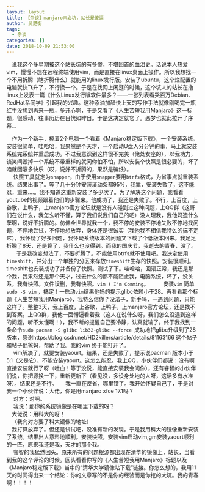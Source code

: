 ```yaml
---
layout: layout
title: 【杂谈】manjaro未必坑，站长是傻逼
author: 吴楚衡
tags:
  - 杂谈
categories: []
date: 2018-10-09 21:53:00
---
```

&emsp;说我这个多星期被这个站长坑的有多惨，不堪回首的血泪史。话说本人热爱vim，慢慢不想在远程终端使用vim，而是直接在linux桌面上操作。所以我想找一个不用折腾（瞎折腾什么）就能用的linux发行版。安装了ubuntu，这个烂配置的电脑就快飞升了，不行换一个。于是在找网上闲逛的时候，这个坑人的站长在撸linux上发表一篇《什么Linux发行版软件最多？——一张列表看哭百万Debian、RedHat系同学》引起我的兴趣。这种添油加醋快上天的写作手法就像刚喝完一瓶红牛没想到再来一瓶，多开心啊，于是又看了《人生苦短我用Manjaro》这一标题，很感动，往事历历在目恍如昨日。于是这决定就它了。恶梦也就此拉开了序幕...  
<!--more-->
 &emsp;作为一个新手，捧着2个电脑一个看着《Manjaro稳定版下载》，一个安装系统。安装很简单，哇哈哈，我果然是个天才，一个启动U盘人分分钟的事，马上就安装系统完系统并重启成功。不过我意识到这样很不完美（俺处女座的），以我功力，谈笑间毁掉一个系统不带重样的就问你怕不怕，所以安装个快照是很必要的，坏了咱就回滚多快乐（哎，说好不折腾的，果然是骗纸）。  
 &emsp; 快照工具就定为`snapper`，由于使用`snapper`要用`btrfs`格式，为省事点就重装系统。结果出事了。等了几十分钟安装滚动条都95%，我靠，安装失败了，这不能忍，重来....。我不知道这重新安装了多少次了。为了解决这个问题，我看看youtube的视频跟着他们的步骤来。他成功了，我还是失败了。不行，上百度，上谷歌，上鸭子，上manjaro官方论坛就是没有人碰到过这种问题，上QQ群（这哥们在说什么，我怎么听不懂，算了我们说我们自己的吧）没人理我，我他妈造什么孽啊，说好不折腾的。仿佛全世界就我一个，我不停的安装不停地失败不停地找问题，不停地尝试，不停地想放弃，身体还是很诚实（我他我不相信我特么的搞不定它），我怀疑了好多问题，我怀疑系统版本的问题又下载了个低版本回来。我足足折腾了8天，还是算了，我什么也没得到。而我的国庆节，我逝去的青春，没了。  
&emsp;  于是我改变想法了，不要折腾了。不能使用btrfs就不使用吧。我决定使用`timeshift`，并分出一个单独的分区来存放`timeshift`生存的快照。安装很顺利。timeshift也安装成功了并备份了快照。测试了下。哇哈哈，回滚正常，我还是那个我，我果然还是那个天才，过去什么的都不能阻止我，电脑系统，坏了，没关系，我有快照。文件误删，我有快照。`vim ! I'm Comming`。    
&emsp;  安装`vim` 简单 `sudo -S vim` ，搞定！一启动`vim`结果他妈的提示glibc依赖小于28。再看看那个标题《人生苦短我用Manjaro》，我特么信你？没法子，新手吗，一遇到问题，只能这样了。整整3天，我上百度，上谷歌，上鸭子，上manjaro官方论坛，还是找不到答案。上QQ群，我他一面懵逼看着我（这人在说什么呀，我们怎么没遇到这样的问题，听不太懂啊！），我不断的提醒自己要冷静，认真就输了。终于我找到一条命令`sudo pacman -S glibc lib32-glibc --force `成功地把glibc升级到了28版本，感谢https://blog.csdn.net/HD2killers/article/details/81163166 这个帖子和帖子他爸妈，帮助了我。我的vim 终于能打开了。  
 &emsp; vim解决了，就要安装yaourt。结果，还是失败了，提示说pacman 版本小于5.1（又是它），不能安装yaourt。这怎么能忍。我上QQ，小伙伴们都说：没有啊直接安装就行了呀（吐血！等于没说，能直接安装我会问你），还有睿智的小伙伴们说，你把源换一下，重新更新下（看见没，多设身处地的人呀，这话多有水准呀）。结果还是不行。
 &emsp; 我一直在反省，哪里错了。我开始怀疑自己了，于是对我一个小伙伴说：大佬，你是用manjaro xfce 17.1吗？  
 &emsp; 对方：对啊。  
 &emsp;  我说：那你的系统镜像是在哪里下载的呀？  
 &emsp;大佬说：用科大的呀！  
 &emsp;（我向对方要了科大镜像的地址）  
 &emsp;我打算放弃了。但还是试试吧，没准有新的发现。于是我用科大的镜像重新安装了系统。结果出人意料地顺利。安装快照，安装vim启动vim,gm安装yaourt顺利的一匹，原来我还是我，天才的那个我。    
&emsp; 睿智的我猛然回头。原来所有的问题根源都出现在清华的镜像上，站长，当看到我的这个评论的时候。回头看看你写的《人生苦短我用Manjaro》标题以及《Manjaro稳定版下载》当中的“清华大学镜像站下载”链接。你怎么想的，我用11天的时间得出来一个结论：你的文章写的不是你的经验而是你挖的大坑。我的青春啊！！！！
